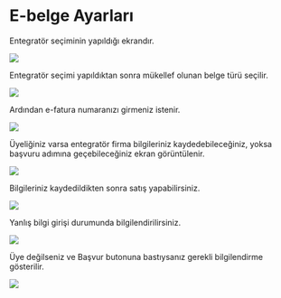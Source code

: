 # E-belge Ayarları

Entegratör seçiminin yapıldığı ekrandır.

![](../../.gitbook/assets/55%20%281%29.png)

Entegratör seçimi yapıldıktan sonra mükellef olunan belge türü seçilir.

![](../../.gitbook/assets/56.png)

Ardından e-fatura numaranızı girmeniz istenir.

![](../../.gitbook/assets/57.png)

Üyeliğiniz varsa entegratör firma bilgileriniz kaydedebileceğiniz, yoksa başvuru adımına geçebileceğiniz ekran görüntülenir.

![](../../.gitbook/assets/58.png)

Bilgileriniz kaydedildikten sonra satış yapabilirsiniz.

![](../../.gitbook/assets/59%20%281%29.png)

Yanlış bilgi girişi durumunda bilgilendirilirsiniz.

![](../../.gitbook/assets/60%20%281%29.png)

Üye değilseniz ve Başvur butonuna bastıysanız gerekli bilgilendirme gösterilir.

![](../../.gitbook/assets/61.png)

